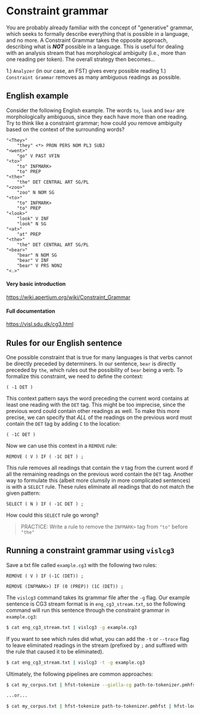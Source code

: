 # Constraint grammar

You are probably already familiar with the concept of "generative" grammar,
which seeks to formally describe everything that is possible in a language, and
no more.  A Constraint Grammar takes the opposite approach, describing what is
***NOT*** possible in a language. This is useful for dealing with an analysis
stream that has morphological ambiguity (i.e., more than one reading per
token). The overall strategy then becomes...

1.) `Analyzer` (in our case, an FST) gives every possible reading
1.) `Constraint Grammar` removes as many ambiguous readings as possible.

## English example

Consider the following English example. The words `to`, `look` and `bear` are
morphologically ambiguous, since they each have more than one reading. Try to
think like a constraint grammar; how could you remove ambiguity based on the
context of the surrounding words?

```
"<They>"
    "they" <*> PRON PERS NOM PL3 SUBJ
"<went>"
    "go" V PAST VFIN
"<to>"
    "to" INFMARK>
    "to" PREP
"<the>"
    "the" DET CENTRAL ART SG/PL
"<zoo>"
    "zoo" N NOM SG
"<to>"
    "to" INFMARK>
    "to" PREP
"<look>"
    "look" V INF
    "look" N SG
"<at>"
    "at" PREP
"<the>"
    "the" DET CENTRAL ART SG/PL
"<bear>"
    "bear" N NOM SG
    "bear" V INF
    "bear" V PRS NON2
"<.>"
```

#### Very basic introduction

https://wiki.apertium.org/wiki/Constraint_Grammar

#### Full documentation

https://visl.sdu.dk/cg3.html

## Rules for our English sentence

One possible constraint that is true for many languages is that verbs cannot
be directly preceded by determiners. In our sentence, `bear` is directly
preceded by `the`, which rules out the possibility of `bear` being a verb.
To formalize this constraint, we need to define the context:

```
( -1 DET )
```

This context pattern says the word preceding the current word contains at least
one reading with the `DET` tag. This might be too imprecise, since the previous
word could contain other readings as well. To make this more precise, we can
specify that *ALL* of the readings on the previous word must contain the `DET`
tag by adding `C` to the location:

```
( -1C DET )
```

Now we can use this context in a `REMOVE` rule:

```
REMOVE ( V ) IF ( -1C DET ) ;
```

This rule removes all readings that contain the `V` tag from the current word
if all the remaining readings on the previous word contain the `DET` tag.
Another way to formulate this (albeit more clumsily in more complicated
sentences) is with a `SELECT` rule. These rules eliminate all readings that do
not match the given pattern:

```
SELECT ( N ) IF ( -1C DET ) ;
```

How could this `SELECT` rule go wrong?

> PRACTICE: Write a rule to remove the `INFMARK>` tag from `"to"` before `"the"`

## Running a constraint grammar using `vislcg3`

Save a txt file called `example.cg3` with the following two rules:

```
REMOVE ( V ) IF (-1C (DET)) ;

REMOVE (INFMARK>) IF (0 (PREP)) (1C (DET)) ;
```

The `vislcg3` command takes its grammar file after the `-g` flag. Our example
sentence is CG3 stream format is in `eng_cg3_stream.txt`, so the following
command will run this sentence through the constraint grammar in `example.cg3`:

```bash
$ cat eng_cg3_stream.txt | vislcg3 -g example.cg3
```

If you want to see which rules did what, you can add the `-t` or `--trace` flag
to leave eliminated readings in the stream (prefixed by `;` and suffixed with
the rule that caused it to be eliminated).

```bash
$ cat eng_cg3_stream.txt | vislcg3 -t -g example.cg3
```

Ultimately, the following pipelines are common approaches:

```bash
$ cat my_corpus.txt | hfst-tokenize --giella-cg path-to-tokenizer.pmhfst | vislcg3 -g my_grammar.cg3 > annotated_corpus.txt

...or...

$ cat my_corpus.txt | hfst-tokenize path-to-tokenizer.pmhfst | hfst-lookup -q path/to/analyser.gt-desc.hfstol | cg-conv -fC | vislcg3 -g my_grammar.cg3 > annotated_corpus.txt
```
